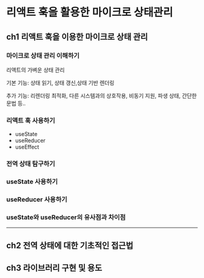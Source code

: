 # 리액트 훅을 활용한 마이크로 상태관리

## ch1 리액트 훅을 이용한 마이크로 상태 관리
### 마이크로 상태 관리 이해하기
리액트의 가벼운 상태 관리

기본 기능: 상태 읽기, 상태 갱신,상태 기반 렌더링

추가 기능: 리렌더링 최적화, 다른 시스템과의 상호작용, 비동기 지원, 파생 상태, 간단한 문법 등..

### 리액트 훅 사용하기
- useState
- useReducer
- useEffect 
### 전역 상태 탐구하기
### useState 사용하기
### useReducer 사용하기
### useState와 useReducer의 유사점과 차이점
--------------------------------------------
## ch2 전역 상태에 대한 기초적인 접근법
## ch3 라이브러리 구현 및 용도
